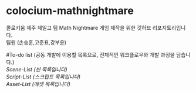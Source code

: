 # colocium-mathnightmare
 콜로키움 제주 제일고 팀 Math Nightmare 게임 제작을 위한 깃허브 리포지토리입니다.
 <br/>팀원 (손승훈,고준표,강부윤)

#To-do list (공동 개발에 이용할 목록으로, 전체적인 워크플로우와 개발 과정을 담습니다.)
<br/>*Scene-List (씬 목록입니다)*
<br/>*Script-List (스크립트 목록입니다)*
<br/>*Asset-List (에셋 목록입니다)*
